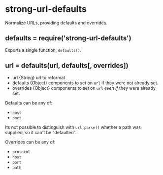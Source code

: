 strong-url-defaults
===================

Normalize URLs, providing defaults and overrides.

## defaults = require('strong-url-defaults')

Exports a single function, `defaults()`.

## url = defaults(url, defaults[, overrides])

- url {String} url to reformat
- defaults {Object} components to set on `url` if they were not already set.
- overrides {Object} components to set on `url` *even if* they were already set.

Defaults can be any of:

- `host`
- `port`

Its not possible to distinguish with `url.parse()` whether a path was supplied,
so it can't be "defaulted".

Overrides can be any of:

- `protocol`
- `host`
- `port`
- `path`
